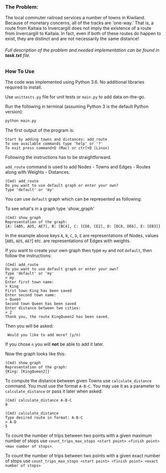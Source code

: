 ### The Problem:  
The local commuter railroad services a number of towns in Kiwiland.  Because of monetary concerns, all of the tracks are 'one-way.' That is, a route from Kaitaia to Invercargill does not imply the existence of a route from Invercargill to Kaitaia.  In fact, even if both of these routes do happen to exist, they are distinct and are not necessarily the same distance!

###### Full description of the problem and needed implementation can be found in __task.txt__ file.


### How To Use

The code was implemented using Python 3.6. No additional libraries required to install.

Use `unittests.py` file for unit tests or `main.py` to add data on-the-go.

Run the following in terminal (assuming Python 3 is the default Python version):
```bash
python main.py
```

The first output of the program is:

```
Start by adding towns and distances: add_route
To see available commands type 'help' or '?'
To exit press command+D (Mac) or ctrl+D (Linux)

```

Following the instructions has to be straightforward.

`add_route` command is used to add Nodes - Towns and Edges - Routes along with Weights - Distances.

```
(Cmd) add_route
Do you want to use default graph or enter your own?
Type 'default' or 'my'

```

You can use `default` graph which can be represented as following:

To see what's in a graph type `show_graph'

```
(Cmd) show_graph
Representation of the graph:
{A: [AB5, AD5, AE7], B: [BC4], C: [CD8, CE2], D: [DC8, DE6], E: [EB3]}

```

In the example above keys `A`, `B`, `C`, `D`, `E` are representations of Nodes, values [`AB5`, `AD5`, `AE7`] etc. are representations of Edges with weights.

If you want to create your own graph then type `my` and not `default`, then follow the instructions:

```
(Cmd) add_route
Do you want to use default graph or enter your own?
Type 'default' or 'my'
> my
Enter first town name: 
> King
First town King has been saved
Enter second town name: 
> Queen
Second town Queen has been saved
Enter distance between two cities: 
> 2
Thank you, the route KingQueen2 has been saved.

```

Then you will be asked:

```
 Would you like to add more? (y/n)

```
If you chose `n` you will __not__ be able to add it later.

Now the graph looks like this: 

```
(Cmd) show_graph
Representation of the graph:
{King: [KingQueen2]}
```

To compute the distance between given Towns use `calculate_distance` command. 
You must use the format `A-B-C`.
You may use it as a parameter to `calculate_distance` or pass it later when asked.

```
(Cmd) calculate_distance A-B-C
9
```

```
(Cmd) calculate_distance
Type desired route in format: A-B-C
> A-D
5

```

To count the number of trips between two points with a given maximum number of stops use `count_trips_max_stops <start point> <finish point> <max number of stops>`.

To count the number of trips between two points with a given exact number of stops use `count_trips_max_stops <start point> <finish point> <exact number of stops>`
